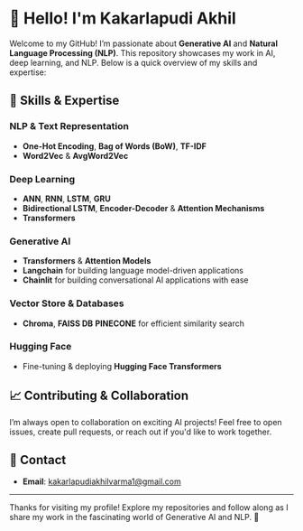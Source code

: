 # 👋 Hello! I'm Kakarlapudi Akhil

Welcome to my GitHub! I’m passionate about **Generative AI** and **Natural Language Processing (NLP)**. This repository showcases my work in AI, deep learning, and NLP. Below is a quick overview of my skills and expertise:

## 🧠 Skills & Expertise

### **NLP & Text Representation**
- **One-Hot Encoding**, **Bag of Words (BoW)**, **TF-IDF**
- **Word2Vec** & **AvgWord2Vec**

### **Deep Learning**
- **ANN**, **RNN**, **LSTM**, **GRU**
- **Bidirectional LSTM**, **Encoder-Decoder** & **Attention Mechanisms**
- **Transformers**

### **Generative AI**
- **Transformers** & **Attention Models**
- **Langchain** for building language model-driven applications
- **Chainlit** for building conversational AI applications with ease

### **Vector Store & Databases**
- **Chroma**, **FAISS DB** **PINECONE** for efficient similarity search

### **Hugging Face**
- Fine-tuning & deploying **Hugging Face Transformers**

## 📈 Contributing & Collaboration

I’m always open to collaboration on exciting AI projects! Feel free to open issues, create pull requests, or reach out if you'd like to work together.

## 📜 Contact

- **Email**: kakarlapudiakhilvarma1@gmail.com

---

Thanks for visiting my profile! Explore my repositories and follow along as I share my work in the fascinating world of Generative AI and NLP. 🚀
